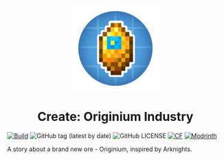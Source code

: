 <p align="center"><img src="./.idea/icon.png" alt="Logo" width="200"></p>
<h1 align="center">Create: Originium Industry</h1>

[![Build](https://github.com/kressety/Create-Originium-Industry/actions/workflows/build.yml/badge.svg)](https://github.com/kressety/Create-Originium-Industry/actions/workflows/build.yml)
![GitHub tag (latest by date)](https://img.shields.io/github/v/tag/kressety/Create-Originium-Industry?sort=date&label=Version)
![GitHub LICENSE](https://img.shields.io/github/license/Creators-of-Create/Create)
<a href="https://www.curseforge.com/minecraft/mc-mods/create-originium-industry"><img src="http://cf.way2muchnoise.eu/1247319.svg" alt="CF"></a>
<a href="https://modrinth.com/mod/create-originium-industry"><img src="https://img.shields.io/modrinth/dt/create-originium-industry?logo=modrinth&label=&suffix=%20&style=flat&color=242629&labelColor=5ca424&logoColor=1c1c1c" alt="Modrinth"></a>

A story about a brand new ore -  Originium, inspired by Arknights. 
